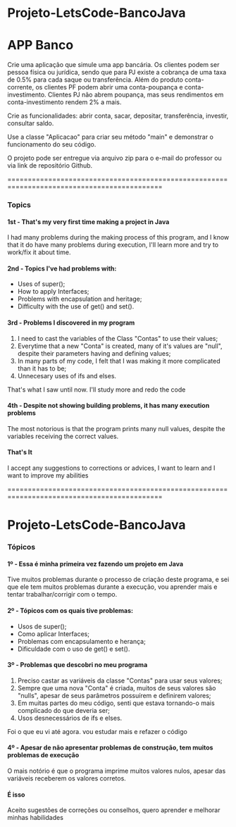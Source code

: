 # Projeto-LetsCode-BancoJava

# APP Banco

Crie uma aplicação que simule uma app bancária. Os clientes podem ser pessoa física ou jurídica, sendo que para PJ existe a cobrança de uma taxa de 0.5% para cada saque ou transferência. Além do produto conta-corrente, os clientes PF podem abrir uma conta-poupança e conta-investimento. Clientes PJ não abrem poupança, mas seus rendimentos em conta-investimento rendem 2% a mais.

Crie as funcionalidades: abrir conta, sacar, depositar, transferência, investir, consultar saldo.

Use a classe "Aplicacao" para criar seu método "main" e demonstrar o funcionamento do seu código.

O projeto pode ser entregue via arquivo zip para o e-mail do professor ou via link de repositório Github.

============================================================================================

### Topics

#### 1st - That's my very first time making a project in Java

I had many problems during the making process of this program, and I know that it do have many problems during execution, I'll learn more and try to work/fix it about time.

#### 2nd - Topics I've had problems with:

  - Uses of super();
  - How to apply Interfaces;
  - Problems with encapsulation and heritage;
  - Difficulty with the use of get() and set().

#### 3rd - Problems I discovered in my program

 1. I need to cast the variables of the Class "Contas" to use their values;
 2. Everytime that a new "Conta" is created, many of it's values are "null", despite their parameters having and defining values;
 3. In many parts of my code, I felt that I was making it more complicated than it has to be;
 4. Unnecesary uses of ifs and elses.

That's what I saw until now. I'll study more and redo the code

#### 4th - Despite not showing building problems, it has many execution problems

The most notorious is that the program prints many null values, despite the variables receiving the correct values.

#### That's It
I accept any suggestions to corrections or advices, I want to learn and I want to improve my abilities

============================================================================================

# Projeto-LetsCode-BancoJava

### Tópicos

#### 1º - Essa é minha primeira vez fazendo um projeto em Java

Tive muitos problemas durante o processo de criação deste programa, e sei que ele tem muitos problemas durante a execução, vou aprender mais e tentar trabalhar/corrigir com o tempo.

#### 2º - Tópicos com os quais tive problemas:

  - Usos de super();
  - Como aplicar Interfaces;
  - Problemas com encapsulamento e herança;
  - Dificuldade com o uso de get() e set().

#### 3º - Problemas que descobri no meu programa

 1. Preciso castar as variáveis da classe "Contas" para usar seus valores;
 2. Sempre que uma nova "Conta" é criada, muitos de seus valores são "nulls", apesar de seus parâmetros possuírem e definirem valores;
 3. Em muitas partes do meu código, senti que estava tornando-o mais complicado do que deveria ser;
 4. Usos desnecessários de ifs e elses.

Foi o que eu vi até agora. vou estudar mais e refazer o código

#### 4º - Apesar de não apresentar problemas de construção, tem muitos problemas de execução

O mais notório é que o programa imprime muitos valores nulos, apesar das variáveis receberem os valores corretos.

#### É isso
Aceito sugestões de correções ou conselhos, quero aprender e melhorar minhas habilidades
